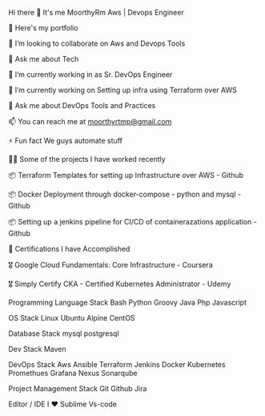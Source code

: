 Hi there 👋 It's me MoorthyRm
Aws | Devops Engineer 

🔭 Here's my portfolio


👯 I’m looking to collaborate on Aws and Devops Tools


💬 Ask me about Tech

🏢 I’m currently working in  as Sr. DevOps Engineer

🌱 I’m currently working on Setting up infra using Terraform over AWS

💬 Ask me about DevOps Tools and Practices

📫 You can reach me at moorthyrtmp@gmail.com

⚡ Fun fact We guys automate stuff

👨‍💻 Some of the projects I have worked recently


📦 Terraform Templates for setting up Infrastructure over AWS - Github

📦 Docker Deployment through docker-compose - python and mysql - Github

📦 Setting up a jenkins pipeline for CI/CD of containerazations application - Github

🧾 Certifications I have Accomplished

🎖 Google Cloud Fundamentals: Core Infrastructure - Coursera

🎖 Simply Certify CKA - Certified Kubernetes Administrator - Udemy

Programming Language Stack
Bash Python Groovy Java Php Javascript

OS Stack
Linux Ubuntu Alpine CentOS

Database Stack
mysql postgresql 

Dev Stack
Maven 

DevOps Stack
Aws Ansible Terraform Jenkins Docker Kubernetes Promethues Grafana Nexus Sonarqube 

Project Management Stack
Git Github Jira

Editor / IDE I ♥
Sublime Vs-code
 
